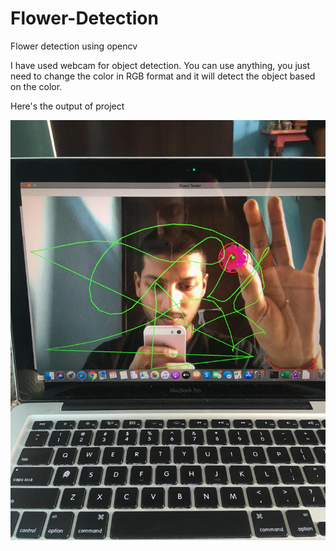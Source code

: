 # Flower-Detection
Flower detection using opencv

<p>I have used webcam for object detection. You can use anything, you just need to change the color in RGB format and  it will detect the object based on the color.</p>

Here's the output of project

![](Output/Flower%20Detection%20Output.jpg)
